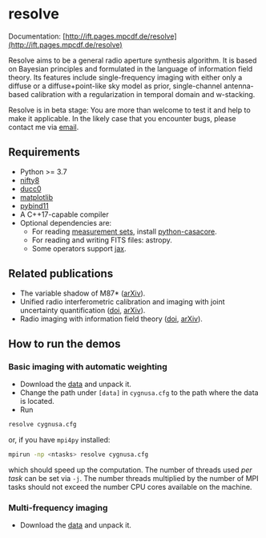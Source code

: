 # resolve

Documentation:
[http://ift.pages.mpcdf.de/resolve](http://ift.pages.mpcdf.de/resolve)

Resolve aims to be a general radio aperture synthesis algorithm.
It is based on Bayesian principles and formulated in the language of information field theory.
Its features include single-frequency imaging with either only a diffuse or a diffuse+point-like sky model as prior, single-channel antenna-based calibration with a regularization in temporal domain and w-stacking.

Resolve is in beta stage: You are more than welcome to test it and help to make it applicable.
In the likely case that you encounter bugs, please contact me via [email](mailto:parras@mpg-garching.mpg.de).

## Requirements

- Python >= 3.7
- [nifty8](https://gitlab.mpcdf.mpg.de/ift/nifty)
- [ducc0](https://gitlab.mpcdf.mpg.de/mtr/ducc)
- [matplotlib](https://github.com/matplotlib/matplotlib)
- [pybind11](https://github.com/pybind/pybind11)
- A C++17-capable compiler
- Optional dependencies are:
    - For reading [measurement sets](https://casa.nrao.edu/Memos/229.html), install [python-casacore](https://github.com/casacore/python-casacore).
    - For reading and writing FITS files: astropy.
    - Some operators support [jax](https://github.com/google/jax).

## Related publications

- The variable shadow of M87* ([arXiv](https://arxiv.org/abs/2002.05218)).
- Unified radio interferometric calibration and imaging with joint uncertainty quantification ([doi](https://doi.org/10.1051/0004-6361/201935555), [arXiv](https://arxiv.org/abs/1903.11169)).
- Radio imaging with information field theory ([doi](https://doi.org/10.23919/EUSIPCO.2018.8553533), [arXiv](https://arxiv.org/abs/1803.02174v1)).

## How to run the demos
### Basic imaging with automatic weighting

- Download the [data](https://www.philipp-arras.de/assets/CYG-ALL-2052-2MHZ.ms.tar.gz) and unpack it.
- Change the path under `[data]` in `cygnusa.cfg` to the path where the data is located.
- Run
```sh
resolve cygnusa.cfg
```
or, if you have `mpi4py` installed:

``` sh
mpirun -np <ntasks> resolve cygnusa.cfg
```
which should speed up the computation. The number of threads used *per task* can
be set via `-j`.  The number threads multiplied by the number of MPI tasks
should not exceed the number CPU cores available on the machine.

### Multi-frequency imaging
- Download the [data](https://www.philipp-arras.de/assets/mf_test_data.npz) and unpack it.
